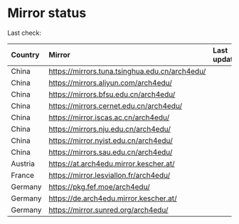 <script src="./time.js"></script>
# Mirror status
Last check: <script type="text/javascript">localize(1717215760.3589463);</script>

|Country|Mirror|Last update|
|:------|:-----|:----------|
|China|https://mirrors.tuna.tsinghua.edu.cn/arch4edu/|<script type="text/javascript">localize(1717180890);</script>|
|China|https://mirrors.aliyun.com/arch4edu/|<script type="text/javascript">localize(1717180890);</script>|
|China|https://mirrors.bfsu.edu.cn/arch4edu/|<script type="text/javascript">localize(1717180890);</script>|
|China|https://mirrors.cernet.edu.cn/arch4edu/|<script type="text/javascript">localize(1717180890);</script>|
|China|https://mirror.iscas.ac.cn/arch4edu/|<script type="text/javascript">localize(1717180890);</script>|
|China|https://mirrors.nju.edu.cn/arch4edu/|<script type="text/javascript">localize(1716964508);</script>|
|China|https://mirror.nyist.edu.cn/arch4edu/|<script type="text/javascript">localize(1716964508);</script>|
|China|https://mirrors.sau.edu.cn/arch4edu/|<script type="text/javascript">localize(1717180890);</script>|
|Austria|https://at.arch4edu.mirror.kescher.at/|<script type="text/javascript">localize(1717180890);</script>|
|France|https://mirror.lesviallon.fr/arch4edu/|<script type="text/javascript">localize(1717180890);</script>|
|Germany|https://pkg.fef.moe/arch4edu/|<script type="text/javascript">localize(1717180890);</script>|
|Germany|https://de.arch4edu.mirror.kescher.at/|<script type="text/javascript">localize(1717180890);</script>|
|Germany|https://mirror.sunred.org/arch4edu/|<script type="text/javascript">localize(1717180890);</script>|

<script src="./tablefilter/tablefilter.js"></script>
<script src="./table.js"></script>